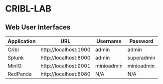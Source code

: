 # CRIBL-LAB

## Web User Interfaces
| Application | URL | Username | Password |
|-|-|-|-|
| Cribl | http://localhost:1900 | admin | admin |
| Splunk | http://localhost:8000 | admin | superadmin |
| MinIO | http://localhost:9001 | minioadmin | minioadmin |
| RedPanda | http://localhost:8080 | N/A | N/A |